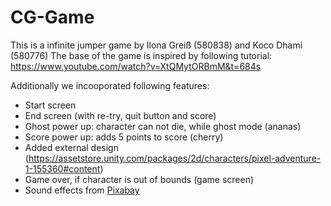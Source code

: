 # CG-Game

This is a infinite jumper game by Ilona Greiß (580838) and Koco Dhami (580776)
The base of the game is inspired by following tutorial: https://www.youtube.com/watch?v=XtQMytORBmM&t=684s

Additionally we incooporated following features:
- Start screen
- End screen (with re-try, quit button and score)
- Ghost power up: character can not die, while ghost mode (ananas)
- Score power up: adds 5 points to score (cherry)
- Added external design (https://assetstore.unity.com/packages/2d/characters/pixel-adventure-1-155360#content)
- Game over, if character is out of bounds (game screen)
- Sound effects from <a href="https://pixabay.com/sound-effects/?utm_source=link-attribution&utm_medium=referral&utm_campaign=music&utm_content=38299">Pixabay</a>